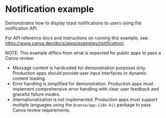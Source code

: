 # Notification example

Demonstrates how to display toast notifications to users using the notification API.

For API reference docs and instructions on running this example, see: <https://www.canva.dev/docs/apps/examples/notification/>.

NOTE: This example differs from what is expected for public apps to pass a Canva review:

- Message content is hardcoded for demonstration purposes only. Production apps should provide user input interfaces or dynamic content loading.
- Error handling is simplified for demonstration. Production apps must implement comprehensive error handling with clear user feedback and graceful failure modes.
- Internationalization is not implemented. Production apps must support multiple languages using the `@canva/app-i18n-kit` package to pass Canva review requirements.
